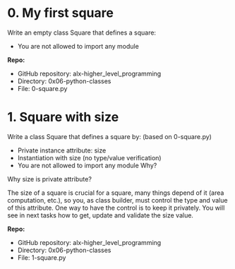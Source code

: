 # 0. My first square

Write an empty class Square that defines a square:

- You are not allowed to import any module

**Repo:**
- GitHub repository: alx-higher_level_programming
- Directory: 0x06-python-classes
- File: 0-square.py


# 1. Square with size

Write a class Square that defines a square by: (based on 0-square.py)

- Private instance attribute: size
- Instantiation with size (no type/value verification)
- You are not allowed to import any module
Why?

Why size is private attribute?

The size of a square is crucial for a square, many things depend of it (area computation, etc.), so you, as class builder, must control the type and value of this attribute. One way to have the control is to keep it privately. You will see in next tasks how to get, update and validate the size value.

**Repo:**
- GitHub repository: alx-higher_level_programming
- Directory: 0x06-python-classes
- File: 1-square.py